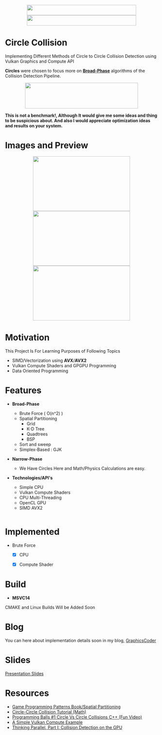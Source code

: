 <p align="center">
<img src="https://raw.githubusercontent.com/Erfan-Ahmadi/circle_collision/master/docs/LOGO.png" align="center" alt="" width="360" height="34" />
<img src="https://www.khronos.org/assets/uploads/apis/vulkan2.svg" align="center" alt="" width="360" height="34" />
</p>

# Circle Collision
Implementing Different Methods of Circle to Circle Collision Detection using Vulkan Graphics and Compute API  

**Circles** were chosen to focus more on [**Broad-Phase**](https://developer.nvidia.com/gpugems/GPUGems3/gpugems3_ch32.html) algorithms of the Collision Detection Pipeline.

<p align="center">
 <img src="https://raw.githubusercontent.com/Erfan-Ahmadi/circle_collision/master/docs/Collision-detection-pipeline.png" width="372" height="85"/>
 </p>

**This is not a benchmark!, Although It would give me some ideas and thing to be suspicious about.
And also I would appreciate optimization ideas and results on your system.**

# Images and Preview

<p align="center">
 
 <img src="https://raw.githubusercontent.com/Erfan-Ahmadi/circle_collision/master/docs/heart_collision.jpg" alt="" width="320" height="180" />
 <img src="https://raw.githubusercontent.com/Erfan-Ahmadi/circle_collision/master/docs/draw-fun.gif" alt="" width="320" height="180" />
 <img src="https://raw.githubusercontent.com/Erfan-Ahmadi/circle_collision/master/docs/explode_fun.gif" alt="" width="320" height="180" />

</p>
 
# Motivation

This Project Is For Learning Purposes of Following Topics
- SIMD/Vectorization using **AVX**/**AVX2**
- Vulkan Compute Shaders and GPGPU Programming
- Data Oriented Programming

# Features

- **Broad-Phase**
  - Brute Force ( O(n^2) )
  - Spatial Partitioning
    - Grid
    - K-D Tree
    - Quadtrees
    - BSP
  - Sort and sweep
  - Simplex-Based : GJK
  
- **Narrow-Phase**
   - We Have Circles Here and Math/Physics Calculations are easy.
   
- **Technologies/API's**
  - Simple CPU 
  - Vulkan Compute Shaders
  - CPU Multi-Threading
  - OpenCL GPU
  - SIMD AVX2

<img src="https://raw.githubusercontent.com/Erfan-Ahmadi/circle_collision/master/docs/spatial%20partitioning.PNG" alt="" />

# Implemented

- Brute Force
  - [x] CPU
  - [x] Compute Shader
  

# Build
- **MSVC14** 

CMAKE and Linux Builds Will be Added Soon

# Blog 
You can here about implementation details soon in my blog, [GraphicsCoder](https://graphicscoder.com)

# Slides
[Presentation Slides](https://docs.google.com/presentation/d/1qI02vD9Wr6rhxHnOlLWc8WHF7K7XYQr85-vk4y1C0ro/edit?usp=sharing)  

# Resources
- [Game Programming Patterns Book/Spatial Partitioning](https://gameprogrammingpatterns.com/spatial-partition.html)
- [Circle-Circle Collision Tutorial (Math)](https://ericleong.me/research/circle-circle/)
- [Programming Balls #1 Circle Vs Circle Collisions C++ (Fun Video)](https://www.youtube.com/watch?v=LPzyNOHY3A4s)
- [A Simple Vulkan Compute Example](http://www.duskborn.com/posts/a-simple-vulkan-compute-example/)
- [Thinking Parallel, Part I: Collision Detection on the GPU](https://devblogs.nvidia.com/thinking-parallel-part-i-collision-detection-gpu/)
